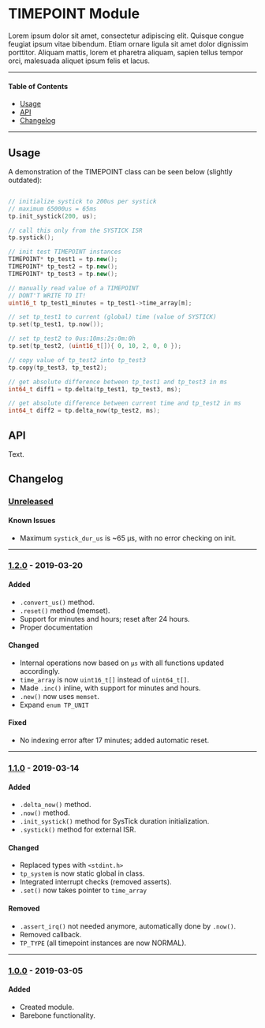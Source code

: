 # TIMEPOINT Module
Lorem ipsum dolor sit amet, consectetur adipiscing elit. Quisque congue feugiat ipsum vitae bibendum. Etiam ornare ligula sit amet dolor dignissim porttitor. Aliquam mattis, lorem et pharetra aliquam, sapien tellus tempor orci, malesuada aliquet ipsum felis et lacus.

---

#### Table of Contents

- [Usage](#usage)
- [API](#api)
- [Changelog](#changelog)

---

## Usage
A demonstration of the TIMEPOINT class can be seen below (slightly outdated):

```cpp

// initialize systick to 200us per systick
// maximum 65000us = 65ms
tp.init_systick(200, us);

// call this only from the SYSTICK ISR
tp.systick();

// init test TIMEPOINT instances
TIMEPOINT* tp_test1 = tp.new();
TIMEPOINT* tp_test2 = tp.new();
TIMEPOINT* tp_test3 = tp.new();

// manually read value of a TIMEPOINT
// DONT'T WRITE TO IT!
uint16_t tp_test1_minutes = tp_test1->time_array[m];

// set tp_test1 to current (global) time (value of SYSTICK)
tp.set(tp_test1, tp.now());

// set tp_test2 to 0us:10ms:2s:0m:0h
tp.set(tp_test2, (uint16_t[]){ 0, 10, 2, 0, 0 });

// copy value of tp_test2 into tp_test3
tp.copy(tp_test3, tp_test2);

// get absolute difference between tp_test1 and tp_test3 in ms
int64_t diff1 = tp.delta(tp_test1, tp_test3, ms);

// get absolute difference between current time and tp_test2 in ms
int64_t diff2 = tp.delta_now(tp_test2, ms);

```

## API
Text.

## Changelog

### [Unreleased]

#### Known Issues
- Maximum `systick_dur_us` is ~65 μs, with no error checking on init.

<!-- #### Todo
- Item. -->

---

<!-- ----------------------------------------------------------------------------------------- -->

### [1.2.0] - 2019-03-20

#### Added
- `.convert_us()` method.
- `.reset()` method (memset).
- Support for minutes and hours; reset after 24 hours.
- Proper documentation

#### Changed
- Internal operations now based on `μs` with all functions updated accordingly.
- `time_array` is now `uint16_t[]` instead of `uint64_t[]`.
- Made `.inc()` inline, with support for minutes and hours.
- `.new()` now uses `memset`.
- Expand `enum TP_UNIT`

#### Fixed
- No indexing error after 17 minutes; added automatic reset.

---

<!-- ----------------------------------------------------------------------------------------- -->

### [1.1.0] - 2019-03-14

#### Added
- `.delta_now()` method.
- `.now()` method.
- `.init_systick()` method for SysTick duration initialization.
- `.systick()` method for external ISR.

#### Changed
- Replaced types with `<stdint.h>`
- `tp_system` is now static global in class.
- Integrated interrupt checks (removed asserts).
- `.set()` now takes pointer to `time_array`

#### Removed
- `.assert_irq()` not needed anymore, automatically done by `.now()`.
- Removed callback.
- `TP_TYPE` (all timepoint instances are now NORMAL).

---

<!-- ----------------------------------------------------------------------------------------- -->

### [1.0.0] - 2019-03-05

#### Added
- Created module.
- Barebone functionality.

<!-- ----------------------------------------------------------------------------------------- -->

[Unreleased]: #changelog
[1.2.0]: #changelog
[1.1.0]: #changelog
[1.0.0]: #changelog
